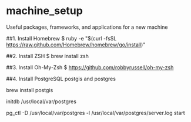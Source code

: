 machine_setup
=============

Useful packages, frameworks, and applications for a new machine


##1. Install Homebrew 
$ ruby -e "$(curl -fsSL https://raw.github.com/Homebrew/homebrew/go/install)"

##2. Install ZSH 
$ brew install zsh

##3. Install Oh-My-Zsh 
$ https://github.com/robbyrussell/oh-my-zsh

##4. Install PostgreSQL postgis and postgres
 
brew install postgis

initdb /usr/local/var/postgres

pg_ctl -D /usr/local/var/postgres -l /usr/local/var/postgres/server.log start
